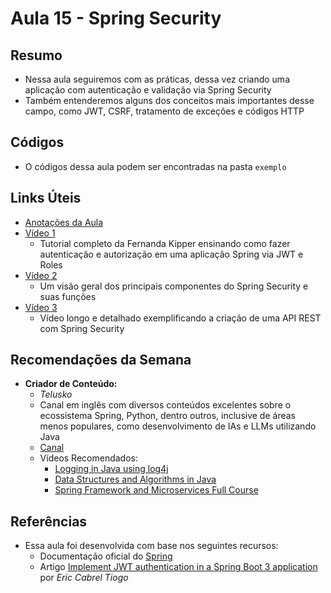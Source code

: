 # Aula 15 - Spring Security

## Resumo

- Nessa aula seguiremos com as práticas, dessa vez criando uma aplicação com autenticação e validação via Spring Security
- Também entenderemos alguns dos conceitos mais importantes desse campo, como JWT, CSRF, tratamento de exceções e códigos HTTP

## Códigos

- O códigos dessa aula podem ser encontradas na pasta `exemplo`

## Links Úteis

- [Anotações da Aula]()
- [Vídeo 1](https://www.youtube.com/watch?v=5w-YCcOjPD0&pp=ygUYc3ByaW5nIHNlY3VyaXR5IHR1dG9yaWFs)
  - Tutorial completo da Fernanda Kipper ensinando como fazer autenticação e autorização em uma aplicação Spring via JWT e Roles
- [Vídeo 2](https://www.youtube.com/watch?v=_GSHvvken2k)
  - Um visão geral dos principais componentes do Spring Security e suas funções
- [Vídeo 3](https://www.youtube.com/watch?v=oeni_9g7too)
  - Vídeo longo e detalhado exemplificando a criação de uma API REST com Spring Security

## Recomendações da Semana

- **Criador de Conteúdo:**
  - *Telusko*
  - Canal em inglês com diversos conteúdos excelentes sobre o ecossistema Spring, Python, dentro outros, inclusive de áreas menos populares, como desenvolvimento de IAs e LLMs utilizando Java
  - [Canal](https://www.youtube.com/@Telusko/videos)
  - Vídeos Recomendados:
    - [Logging in Java using log4j](https://www.youtube.com/watch?v=2IVyyo3DA7U)
    - [Data Structures and Algorithms in Java](https://www.youtube.com/watch?v=4_HOnhB64Dg)
    - [Spring Framework and Microservices Full Course](https://www.youtube.com/watch?v=Jl9OKQ92SJU)

## Referências

- Essa aula foi desenvolvida com base nos seguintes recursos:
  - Documentação oficial do [Spring](https://docs.spring.io/spring-security/reference/index.html)
  - Artigo [Implement JWT authentication in a Spring Boot 3 application](https://medium.com/@tericcabrel/implement-jwt-authentication-in-a-spring-boot-3-application-5839e4fd8fac) por *Eric Cabrel Tiogo*
